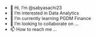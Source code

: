 - 👋 Hi, I’m @sabyasachi23
- 👀 I’m interested in Data Analytics
- 🌱 I’m currently learning PGDM Finance
- 💞️ I’m looking to collaborate on ...
- 📫 How to reach me ...

<!---
sabyasachi23/sabyasachi23 is a ✨ special ✨ repository because its `README.md` (this file) appears on your GitHub profile.
You can click the Preview link to take a look at your changes.
--->
